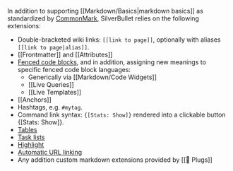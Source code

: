 In addition to supporting [[Markdown/Basics|markdown basics]] as standardized by [CommonMark](https://commonmark.org/), SilverBullet relies on the following extensions:

* Double-bracketed wiki links: `[[link to page]]`, optionally with aliases `[[link to page|alias]]`.
* [[Frontmatter]] and [[Attributes]]
* [Fenced code blocks](https://www.markdownguide.org/extended-syntax/#fenced-code-blocks), and in addition, assigning new meanings to specific fenced code block languages:
    * Generically via [[Markdown/Code Widgets]]
    * [[Live Queries]]
    * [[Live Templates]]
* [[Anchors]]
* Hashtags, e.g. `#mytag`.
* Command link syntax: `{[Stats: Show]}` rendered into a clickable button {[Stats: Show]}.
* [Tables](https://www.markdownguide.org/extended-syntax/#tables)
* [Task lists](https://www.markdownguide.org/extended-syntax/#task-lists)
* [Highlight](https://www.markdownguide.org/extended-syntax/#highlight)
* [Automatic URL linking](https://www.markdownguide.org/extended-syntax/#automatic-url-linking)
* Any addition custom markdown extensions provided by [[🔌 Plugs]]
